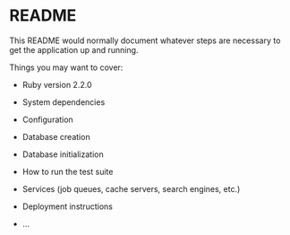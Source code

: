 # README

This README would normally document whatever steps are necessary to get the
application up and running.

Things you may want to cover:

* Ruby version
2.2.0

* System dependencies

* Configuration

* Database creation

* Database initialization

* How to run the test suite

* Services (job queues, cache servers, search engines, etc.)

* Deployment instructions

* ...
